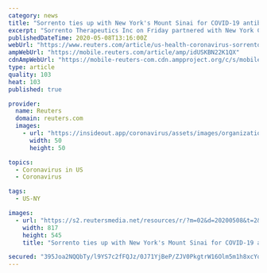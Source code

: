 ```yaml
---
category: news
title: "Sorrento ties up with New York's Mount Sinai for COVID-19 antibody cocktail"
excerpt: "Sorrento Therapeutics Inc on Friday partnered with New York City's Mount Sinai Health System to develop an antibody cocktail to potentially treat or prevent COVID-19, with the aim of starting human trials in the third quarter."
publishedDateTime: 2020-05-08T13:16:00Z
webUrl: "https://www.reuters.com/article/us-health-coronavirus-sorrento-thera-idUSKBN22K1QX"
ampWebUrl: "https://mobile.reuters.com/article/amp/idUSKBN22K1QX"
cdnAmpWebUrl: "https://mobile-reuters-com.cdn.ampproject.org/c/s/mobile.reuters.com/article/amp/idUSKBN22K1QX"
type: article
quality: 103
heat: 103
published: true

provider:
  name: Reuters
  domain: reuters.com
  images:
    - url: "https://insideout.app/coronavirus/assets/images/organizations/reuters.com-50x50.jpg"
      width: 50
      height: 50

topics:
  - Coronavirus in US
  - Coronavirus

tags:
  - US-NY

images:
  - url: "https://s2.reutersmedia.net/resources/r/?m=02&d=20200508&t=2&i=1517941902&w=&fh=545px&fw=&ll=&pl=&sq=&r=LYNXMPEG4713H"
    width: 817
    height: 545
    title: "Sorrento ties up with New York's Mount Sinai for COVID-19 antibody cocktail"

secured: "395Joa2NQQbTy/l9YS7c2fFQJz/0J71YjBeP/ZJV0PkgtrW16Olm5m1h8xcYoAprJ4DY+qyLD4W6VEfpZcTQp2INjjMiyi0PVorKy0Gj6ehNJtILxCX3zsyF/VjQyRC5su0Y54wpDmCgHFnP0CoXMCgTrHMKI481BRkCuv1JGzEoVyDWLm54krLcyTTpDbUM8jAfWRmRxMb7JIE/x4XDj/M81m4KKrW+aKkIHujscVmZn/TuGsn8/wYXeCLJT1CPUM8IJpGT/bqqiVHx68iX3VtuLsNrdC3iHaU+fLH1lKxCG+PFb05W05YGd3FK835zt18IZhtg6QZ0v4o59MEht8rIjOfWTQLpC/BIwiwcoCuy5NFFTC5/duiMFhiZlMQN9AR4mpkVW7fNGGQHPvedaneBhSSJPA2Dyzp0IB72lTxKPgiYGltOGWPVC6ydI67kWUDvpgTsY0vjzCNN4XUbJPVFP5/0qAJblvBi9xhi0rg=;HYh8JDH6ZTbI17e7PAp78g=="
---
```


